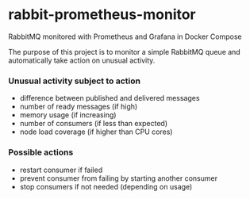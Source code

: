 # rabbit-prometheus-monitor
RabbitMQ monitored with Prometheus and Grafana in Docker Compose

The purpose of this project is to monitor a simple RabbitMQ queue and automatically take action on unusual activity.

### Unusual activity subject to action
* difference between published and delivered messages
* number of ready messages (if high)
* memory usage (if increasing)
* number of consumers (if less than expected)
* node load coverage (if higher than CPU cores)

### Possible actions
* restart consumer if failed
* prevent consumer from failing by starting another consumer
* stop consumers if not needed (depending on usage)